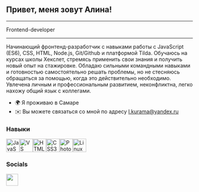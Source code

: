 ## Привет, меня зовут Алина!

----------------------

Frontend-developer

----------------------
Начинающий фронтенд-разработчик с навыками работы с JavaScript (ES6), CSS, HTML, Node.js, Git/Github и платформой Tilda.
Обучаюсь на курсах школы Хекслет, стремясь применить свои знания и получить новый опыт на стажировке.
Обладаю сильными командными навыками и готовностью самостоятельно решать проблемы, но не стесняюсь обращаться за помощью, когда это действительно необходимо.
Увлечена личным и профессиональным развитием, неконфликтна, легко нахожу общий язык с коллегами.

* 🌍 Я проживаю в Самаре
* ✉️ Вы можете связаться со мной по адресу [l.kurama@yandex.ru](mailto:l.kurama@yandex.ru)

### Навыки

<p align="left"> <a href="https://developer.mozilla.org/en-US/docs/Web/JavaScript" target="_blank" rel="noreferrer"><img src="https://raw.githubusercontent.com/danielcranney/readme-generator/main/public/icons/skills/javascript-colored.svg" width="36" height="36" alt="JavaScript" /></a><a href="https://code.visualstudio.com/" target="_blank" rel="noreferrer"><img src="https://raw.githubusercontent.com/danielcranney/readme-generator/main/public/icons/skills/visualstudiocode.svg" width="36" height="36" alt="VS Code" /></a><a href="https://developer.mozilla.org/en-US/docs/Glossary/HTML5" target="_blank" rel="noreferrer"><img src="https://raw.githubusercontent.com/danielcranney/readme-generator/main/public/icons/skills/html5-colored.svg" width="36" height="36" alt="HTML5" /></a><a href="https://www.w3.org/TR/CSS/#css" target="_blank" rel="noreferrer"><img src="https://raw.githubusercontent.com/danielcranney/readme-generator/main/public/icons/skills/css3-colored.svg" width="36" height="36" alt="CSS3" /></a><a href="https://www.adobe.com/uk/products/photoshop.html" target="_blank" rel="noreferrer"><img src="https://raw.githubusercontent.com/danielcranney/readme-generator/main/public/icons/skills/photoshop-colored.svg" width="36" height="36" alt="Photoshop" /></a><a href="https://www.linux.org" target="_blank" rel="noreferrer"><img src="https://raw.githubusercontent.com/danielcranney/readme-generator/main/public/icons/skills/linux-colored.svg" width="36" height="36" alt="Linux" /></a> </p>

### Socials
<p align="left"> <a href="https://www.github.com/LisKurama" target="_blank" rel="noreferrer"> <picture> <source media="(prefers-color-scheme: dark)" srcset="https://raw.githubusercontent.com/danielcranney/readme-generator/main/public/icons/socials/github-dark.svg" /> <source media="(prefers-color-scheme: light)" srcset="https://raw.githubusercontent.com/danielcranney/readme-generator/main/public/icons/socials/github.svg" /> <img src="https://raw.githubusercontent.com/danielcranney/readme-generator/main/public/icons/socials/github.svg" width="32" height="32" /> </picture> </a></p>
